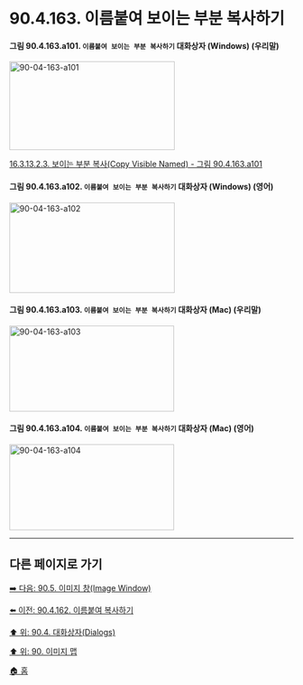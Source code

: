 # 90.4.163. 이름붙여 보이는 부분 복사하기

<a id="90-04-163-a101"></a>

#### 그림 90.4.163.a101. `이름붙여 보이는 부분 복사하기` 대화상자 (Windows) (우리말)
<img width="293" height="157" alt="90-04-163-a101" src="https://github.com/user-attachments/assets/2dcf00b0-e781-4e02-b2d4-5096b6352834" />

[16.3.13.2.3. 보이는 부분 복사(Copy Visible Named) - 그림 90.4.163.a101](./16-03-13-02-03-copy_visible_named.md#90-04-163-a101)

<a id="90-04-163-a102"></a>

#### 그림 90.4.163.a102. `이름붙여 보이는 부분 복사하기` 대화상자 (Windows) (영어)
<img width="293" height="160" alt="90-04-163-a102" src="https://github.com/user-attachments/assets/dddb3e8b-bd7f-46ae-a42f-77273314d1ea" />

<a id="90-04-163-a103"></a>

#### 그림 90.4.163.a103. `이름붙여 보이는 부분 복사하기` 대화상자 (Mac) (우리말)
<img width="292" height="152" alt="90-04-163-a103" src="https://github.com/user-attachments/assets/216fd7ff-1e41-438e-a13d-2ba191a201a2" />

<a id="90-04-163-a104"></a>

#### 그림 90.4.163.a104. `이름붙여 보이는 부분 복사하기` 대화상자 (Mac) (영어)
<img width="292" height="152" alt="90-04-163-a104" src="https://github.com/user-attachments/assets/245891ac-ddc8-41a4-b14a-2d5c6ded0ee7" />

***

## 다른 페이지로 가기

[➡️ 다음: 90.5. 이미지 창(Image Window)](./90-05-00-image_window.md)

[⬅️ 이전: 90.4.162. 이름붙여 복사하기](./90-04-0162-copy_named.md)

[⬆️ 위: 90.4. 대화상자(Dialogs)](./90-04-0000-dialogs.md)

[⬆️ 위: 90. 이미지 맵](./90-00-image-map.md)

[🏠 홈](./00-home.md)